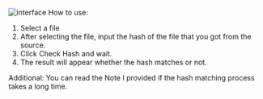 ![interface](https://github.com/wahyuusuryaa/hash-checker/assets/135276304/4dfadd4d-3c16-4938-9d7b-4e4d1a7fe37a)
How to use:
1. Select a file
2. After selecting the file, input the hash of the file that you got from the source.
3. Click Check Hash and wait.
4. The result will appear whether the hash matches or not.

Additional:
You can read the Note I provided if the hash matching process takes a long time.
